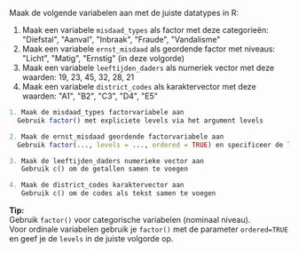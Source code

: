 Maak de volgende variabelen aan met de juiste datatypes in R:

1. Maak een variabele `misdaad_types` als factor met deze categorieën: "Diefstal", "Aanval", "Inbraak", "Fraude", "Vandalisme"
2. Maak een variabele `ernst_misdaad` als geordende factor met niveaus: "Licht", "Matig", "Ernstig" (in deze volgorde)
3. Maak een variabele `leeftijden_daders` als numeriek vector met deze waarden: 19, 23, 45, 32, 28, 21
4. Maak een variabele `district_codes` als karaktervector met deze waarden: "A1", "B2", "C3", "D4", "E5"

```r
1. Maak de misdaad_types factorvariabele aan
  Gebruik factor() met expliciete levels via het argument levels

2. Maak de ernst_misdaad geordende factorvariabele aan
  Gebruik factor(..., levels = ..., ordered = TRUE) en specificeer de levels

3. Maak de leeftijden_daders numerieke vector aan
   Gebruik c() om de getallen samen te voegen

4. Maak de district_codes karaktervector aan
   Gebruik c() om de codes als tekst samen te voegen
```

**Tip:**  
Gebruik `factor()` voor categorische variabelen (nominaal niveau).  
Voor ordinale variabelen gebruik je `factor()` met de parameter `ordered=TRUE` en geef je de `levels` in de juiste volgorde op.
